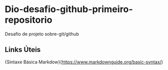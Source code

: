# Dio-desafio-github-primeiro-repositorio
Desafio de projeto sobre-git/github

## Links  Úteis
{Sintaxe Básica  Markdow}(https://www.markdownguide.org/basic-syntax/)
